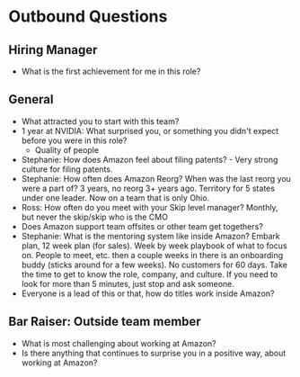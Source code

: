 # Outbound Questions

## Hiring Manager
- What is the first achievement for me in this role?

## General
- What attracted you to start with this team?
- 1 year at NVIDIA: What surprised you, or something you didn't expect before you were in this role?
  - Quality of people
- Stephanie: How does Amazon feel about filing patents? - Very strong culture for filing patents.
- Stephanie: How often does Amazon Reorg? When was the last reorg you were a part of? 3 years, no reorg 3+ years ago. Territory for 5 states under one leader. Now on a team that is only Ohio.
- Ross: How often do you meet with your Skip level manager? Monthly, but never the skip/skip who is the CMO
- Does Amazon support team offsites or other team get togethers?
- Stephanie: What is the mentoring system like inside Amazon? Embark plan, 12 week plan (for sales). Week by week playbook of what to focus on. People to meet, etc. then a couple weeks in there is an onboarding buddy (sticks around for a few weeks). No customers for 60 days. Take the time to get to know the role, company, and culture. If you need to look for more than 5 minutes, just stop and ask someone.
- Everyone is a lead of this or that, how do titles work inside Amazon?

## Bar Raiser: Outside team member
- What is most challenging about working at Amazon?
- Is there anything that continues to surprise you in a positive way, about working at Amazon?

